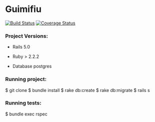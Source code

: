 # Guimifiu


[![Build Status](https://travis-ci.org/Guimifiu/guimifiu-backend.svg?branch=master)](https://travis-ci.org/Guimifiu/guimifiu-backend)
[![Coverage Status](https://coveralls.io/repos/github/Guimifiu/guimifiu-backend/badge.svg?branch=master)](https://coveralls.io/github/Guimifiu/guimifiu-backend?branch=master)


### Project Versions:

* Rails 5.0

* Ruby > 2.2.2 

* Database postgres

### Running project:

$ git clone
$ bundle install
$ rake db:create
$ rake db:migrate
$ rails s

### Running tests:

$ bundle exec rspec
